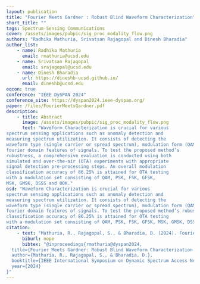 ```yaml
---
layout: publication
title: "Fourier Meets Gardner : Robust Blind Waveform Characterization"
short_title: ""
tags: Spectrum-Sensing Communications
cover: /assets/images/pubpic/sig_proc_modality_flow.png
authors: "Radhika Mathuria, Srivatsan Rajagopal and Dinesh Bharadia"
author_list:
    - name: Radhika Mathuria
      email: rmathuria@ucsd.edu
    - name: Srivatsan Rajagopal
      email: srajagopal@ucsd.edu
    - name: Dinesh Bharadia
      url: https://dineshb-ucsd.github.io/
      email: dineshb@ucsd.edu
eqcon: true
conference: "IEEE DySPAN 2024"
conference_site: https://dyspan2024.ieee-dyspan.org/
paper: /files/FourierMeetsGardner.pdf
description:
    - title: Abstract
      image: /assets/images/pubpic/sig_proc_modality_flow.png
      text: "Waveform Characterization is crucial for various
spectrum sensing applications such as anomaly detection and
measuring spectrum utilization. It consists of detecting the
waveform type (single carrier or spread spectrum), modulation form (QAM, PSK, FSK, GMSK, GFSK etc ̇) and corresponding parameters such as symbol rate and chip rate. In this paper, we propose a blind characterization algorithm suited for these applications using second-order cyclostationary and
fourier domain features of signals. To test the proposed method’s
robustness, a comprehensive evaluation is conducted using both
simulated and over-the-air (OTA) experiments with appropriate
signal detection pre-processing steps. An overall modulation
classification accuracy of 86.25% is attained for OTA testing
with a modulation set consisting of QAM, PSK, FSK, GFSK,
MSK, GMSK, DSSS and OOK."
osd: "Waveform Characterization is crucial for various
spectrum sensing applications such as anomaly detection and
measuring spectrum utilization. It consists of detecting the
waveform type (single carrier or spread spectrum), modulation form (QAM, PSK, FSK, GMSK, GFSK etc ̇) and corresponding parameters such as symbol rate and chip rate. In this paper, we propose a blind characterization algorithm suited for these applications using second-order cyclostationary and
fourier domain features of signals. To test the proposed method’s robustness, a comprehensive evaluation is conducted using both simulated and over-the-air (OTA) experiments with appropriate signal detection pre-processing steps. An overall modulation
classification accuracy of 86.25% is attained for OTA testing
with a modulation set consisting of QAM, PSK, FSK, GFSK, MSK, GMSK, DSSS and OOK."
citation:
    - text: "Mathuria, R., Rajagopal, S., & Bharadia, D. (2024). Fourier Meets Gardner: Robust Blind Waveform Characterization. In IEEE International Symposium on Dynamic Spectrum Access Networks (IEEE DySPAN 24)."
      biburl: nope
      bibtex: "@inproceedings{rmathuria@dyspan2024,
  title={Fourier Meets Gardner: Robust Blind Waveform Characterization.},
  author={Mathuria, R., Rajagopal, S., & Bharadia, D.},
  booktitle={IEEE International Symposium on Dynamic Spectrum Access Networks (IEEE DySPAN 24)},
  year={2024}
}"
---
```


